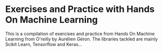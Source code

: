 # Exercises and Practice with Hands On Machine Learning 
This is a compilation of exercises and practice from Hands On Machine Learning from O'reilly by Aurélien Géron.
The libraries tackled are mainly Scikit Learn, Tensorflow and Keras...